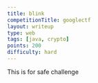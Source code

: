 ```yaml
---
title: blink
competitionTitle: googlectf
layout: writeup
type: web
tags: [java, crypto]
points: 200
difficulty: hard
---
```


This is for safe challenge
